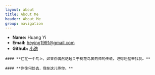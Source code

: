 ```yaml
---
layout: about
title: About Me
header: About Me
group: navigation
---
```

 * **Name:** Huang Yi
 * **Email:** [heying1991@gmail.com](mailto:heying1991@gmail.com)
 * **Github:** [小逸](https://github.com/Huangtuzhi)



`#### **住在一个岛上，如果你偶然记起关于桃花岛黄药师的传说，记得划船来找我。**`


`#### **你往何处去，我在这儿等你。**`

